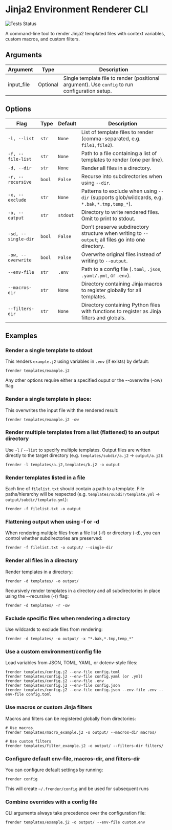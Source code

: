 # Jinja2 Environment Renderer CLI

![Tests Status](https://git.arasmith.org/admin/frender/actions/workflows/test.yaml/badge.svg)

A command-line tool to render Jinja2 templated files with context variables, custom macros, and custom filters.

## Arguments
| Argument   | Type     | Description                                                                                    |
| ---------- | -------- | ---------------------------------------------------------------------------------------------- |
| input_file | Optional | Single template file to render (positional argument). Use `config` to run configuration setup. |


## Options
| Flag                | Type   | Default  | Description                                                                                         |
| ------------------- | ------ | -------- | --------------------------------------------------------------------------------------------------- |
| `-l, --list`        | `str`  | `None`   | List of template files to render (comma-separated, e.g. `file1,file2`).                             |
| `-f, --file-list`   | `str`  | `None`   | Path to a file containing a list of templates to render (one per line).                             |
| `-d, --dir`         | `str`  | `None`   | Render all files in a directory.                                                                    |
| `-r, --recursive`   | `bool` | `False`  | Recurse into subdirectories when using `--dir`.                                                     |
| `-x, --exclude`     | `str`  | `None`   | Patterns to exclude when using `--dir` (supports glob/wildcards, e.g. `*.bak,*.tmp,temp_*`).        |
| `-o, --output`      | `str`  | `stdout` | Directory to write rendered files. Omit to print to stdout.                                         |
| `-sd, --single-dir` | `bool` | `False`  | Don’t preserve subdirectory structure when writing to `--output`; all files go into one directory.  |
| `-ow, --overwrite`  | `bool` | `False`  | Overwrite original files instead of writing to `--output`.                                          |
| `--env-file`        | `str`  | `.env`   | Path to a config file (`.toml`, `.json`, `.yaml/.yml`, or `.env`).                                  |
| `--macros-dir`      | `str`  | `None`   | Directory containing Jinja macros to register globally for all templates.                           |
| `--filters-dir`     | `str`  | `None`   | Directory containing Python files with functions to register as Jinja filters and globals.          |


## Examples

### Render a single template to stdout
This renders `example.j2` using variables in `.env` (if exists) by default:
```
frender templates/example.j2
```
Any other options require either a specified ouput or the --overwrite (-ow) flag

### Render a single template in place:
This overwrites the input file with the rendered result:
```
frender templates/example.j2 -ow
```

### Render multiple templates from a list (flattened) to an output directory
Use `-l` / `--list` to specify multiple templates. Output files are written directly to the target directory (e.g. `templates/subdir/a.j2` -> `output/a.j2`):
```
frender -l templates/a.j2,templates/b.j2 -o output
```

### Render templates listed in a file
Each line of `filelist.txt` should contain a path to a template. File paths/hierarchy will be respected (e.g. `templates/subdir/template.yml` -> `output/subdir/template.yml`):
```
frender -f filelist.txt -o output
```

### Flattening output when using -f or -d
When rendering multiple files from a file list (-f) or directory (-d), you can control whether subdirectories are preserved:
```
frender -f filelist.txt -o output/ --single-dir
```

### Render all files in a directory
Render templates in a directory:
```
frender -d templates/ -o output/
```
Recursively render templates in a directory and all subdirectories in place using the --recursive (-r) flag:
```
frender -d templates/ -r -ow
```

### Exclude specific files when rendering a directory
Use wildcards to exclude files from rendering:
```
frender -d templates/ -o output/ -x "*.bak,*.tmp,temp_*"
```

### Use a custom environment/config file
Load variables from JSON, TOML, YAML, or dotenv-style files:
```
frender templates/config.j2 --env-file config.toml
frender templates/config.j2 --env-file config.yaml (or .yml)
frender templates/config.j2 --env-file .env
frender templates/config.j2 --env-file config.json
frender templates/config.j2 --env-file config.json --env-file .env --env-file config.toml
```

### Use macros or custom Jinja filters
Macros and filters can be registered globally from directories:
```
# Use macros
frender templates/macro_example.j2 -o output/ --macros-dir macros/

# Use custom filters
frender templates/filter_example.j2 -o output/ --filters-dir filters/
```

### Configure default env-file, macros-dir, and filters-dir
You can configure default settings by running:
```
frender config
```
This will create `~/.frender/config` and be used for subsequent runs

### Combine overrides with a config file
CLI arguments always take precedence over the configuration file:
```
frender templates/example.j2 -o output/ --env-file custom.env
```